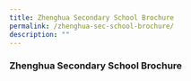 ```yaml
---
title: Zhenghua Secondary School Brochure
permalink: /zhenghua-sec-school-brochure/
description: ""
---
```


### Zhenghua Secondary School Brochure